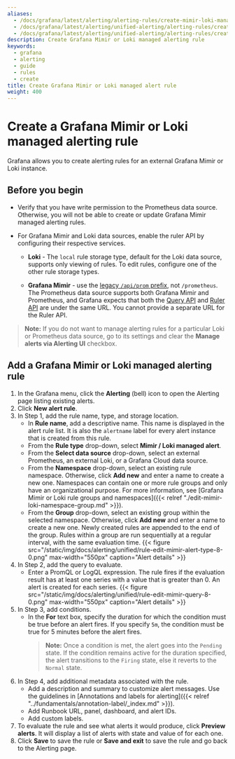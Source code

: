```yaml
---
aliases:
  - /docs/grafana/latest/alerting/alerting-rules/create-mimir-loki-managed-rule/
  - /docs/grafana/latest/alerting/unified-alerting/alerting-rules/create-cortex-loki-managed-recording-rule/
  - /docs/grafana/latest/alerting/unified-alerting/alerting-rules/create-mimir-loki-managed-recording-rule/
description: Create Grafana Mimir or Loki managed alerting rule
keywords:
  - grafana
  - alerting
  - guide
  - rules
  - create
title: Create Grafana Mimir or Loki managed alert rule
weight: 400
---
```


# Create a Grafana Mimir or Loki managed alerting rule

Grafana allows you to create alerting rules for an external Grafana Mimir or Loki instance.

## Before you begin

- Verify that you have write permission to the Prometheus data source. Otherwise, you will not be able to create or update Grafana Mimir managed alerting rules.

- For Grafana Mimir and Loki data sources, enable the ruler API by configuring their respective services.

  - **Loki** - The `local` rule storage type, default for the Loki data source, supports only viewing of rules. To edit rules, configure one of the other rule storage types.

  - **Grafana Mimir** - use the [legacy `/api/prom` prefix](https://grafana.com/docs/mimir/latest/operators-guide/reference-http-api/#path-prefixes), not `/prometheus`. The Prometheus data source supports both Grafana Mimir and Prometheus, and Grafana expects that both the [Query API](https://grafana.com/docs/mimir/latest/operators-guide/reference-http-api/#querier--query-frontend) and [Ruler API](https://grafana.com/docs/mimir/latest/operators-guide/reference-http-api/#ruler) are under the same URL. You cannot provide a separate URL for the Ruler API.

> **Note:** If you do not want to manage alerting rules for a particular Loki or Prometheus data source, go to its settings and clear the **Manage alerts via Alerting UI** checkbox.

## Add a Grafana Mimir or Loki managed alerting rule

1. In the Grafana menu, click the **Alerting** (bell) icon to open the Alerting page listing existing alerts.
1. Click **New alert rule**.
1. In Step 1, add the rule name, type, and storage location.
   - In **Rule name**, add a descriptive name. This name is displayed in the alert rule list. It is also the `alertname` label for every alert instance that is created from this rule.
   - From the **Rule type** drop-down, select **Mimir / Loki managed alert**.
   - From the **Select data source** drop-down, select an external Prometheus, an external Loki, or a Grafana Cloud data source.
   - From the **Namespace** drop-down, select an existing rule namespace. Otherwise, click **Add new** and enter a name to create a new one. Namespaces can contain one or more rule groups and only have an organizational purpose. For more information, see [Grafana Mimir or Loki rule groups and namespaces]({{< relref "./edit-mimir-loki-namespace-group.md" >}}).
   - From the **Group** drop-down, select an existing group within the selected namespace. Otherwise, click **Add new** and enter a name to create a new one. Newly created rules are appended to the end of the group. Rules within a group are run sequentially at a regular interval, with the same evaluation time.
     {{< figure src="/static/img/docs/alerting/unified/rule-edit-mimir-alert-type-8-0.png" max-width="550px" caption="Alert details" >}}
1. In Step 2, add the query to evaluate.
   - Enter a PromQL or LogQL expression. The rule fires if the evaluation result has at least one series with a value that is greater than 0. An alert is created for each series.
     {{< figure src="/static/img/docs/alerting/unified/rule-edit-mimir-query-8-0.png" max-width="550px" caption="Alert details" >}}
1. In Step 3, add conditions.
   - In the **For** text box, specify the duration for which the condition must be true before an alert fires. If you specify `5m`, the condition must be true for 5 minutes before the alert fires.
     > **Note:** Once a condition is met, the alert goes into the `Pending` state. If the condition remains active for the duration specified, the alert transitions to the `Firing` state, else it reverts to the `Normal` state.
1. In Step 4, add additional metadata associated with the rule.
   - Add a description and summary to customize alert messages. Use the guidelines in [Annotations and labels for alerting]({{< relref "../fundamentals/annotation-label/_index.md" >}}).
   - Add Runbook URL, panel, dashboard, and alert IDs.
   - Add custom labels.
1. To evaluate the rule and see what alerts it would produce, click **Preview alerts**. It will display a list of alerts with state and value of for each one.
1. Click **Save** to save the rule or **Save and exit** to save the rule and go back to the Alerting page.
